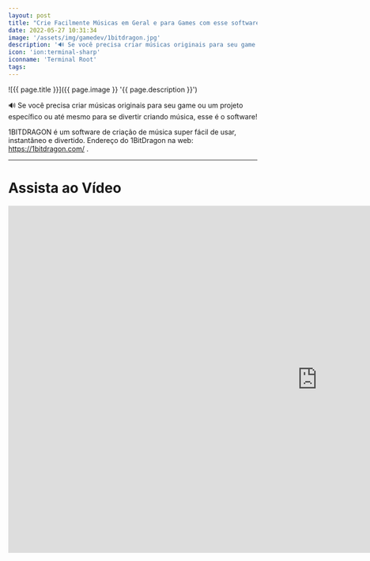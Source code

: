 ```yaml
---
layout: post
title: "Crie Facilmente Músicas em Geral e para Games com esse software 🎼🎵"
date: 2022-05-27 10:31:34
image: '/assets/img/gamedev/1bitdragon.jpg'
description: '🔊 Se você precisa criar músicas originais para seu game ou um projeto específico ou até mesmo para se divertir criando música, esse é o software!'
icon: 'ion:terminal-sharp'
iconname: 'Terminal Root'
tags:
---
```


![{{ page.title }}]({{ page.image }} '{{ page.description }}')

🔊 Se você precisa criar músicas originais para seu game ou um projeto específico ou até mesmo para se divertir criando música, esse é o software!

1BITDRAGON é um software de criação de música super fácil de usar, instantâneo e divertido. Endereço do 1BitDragon na web: <https://1bitdragon.com/> .

---

# Assista ao Vídeo

<iframe width="1250" height="703" src="https://www.youtube.com/embed/tMpJLiII4Oc" title="YouTube video player" frameborder="0" allow="accelerometer; autoplay; clipboard-write; encrypted-media; gyroscope; picture-in-picture" allowfullscreen></iframe>


